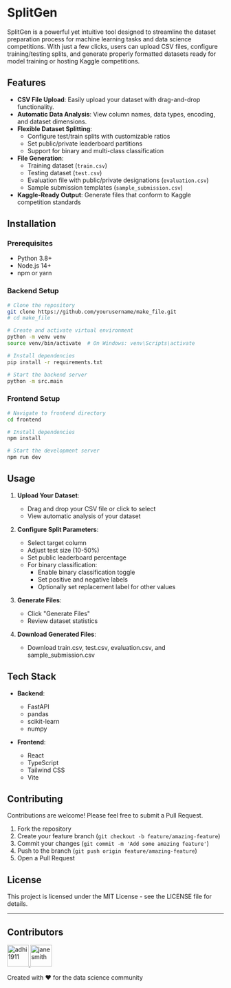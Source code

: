 # SplitGen

SplitGen is a powerful yet intuitive tool designed to streamline the dataset preparation process for machine learning tasks and data science competitions. With just a few clicks, users can upload CSV files, configure training/testing splits, and generate properly formatted datasets ready for model training or hosting Kaggle competitions.


## Features

- **CSV File Upload**: Easily upload your dataset with drag-and-drop functionality.
- **Automatic Data Analysis**: View column names, data types, encoding, and dataset dimensions.
- **Flexible Dataset Splitting**:
  - Configure test/train splits with customizable ratios
  - Set public/private leaderboard partitions
  - Support for binary and multi-class classification
- **File Generation**:
  - Training dataset (`train.csv`)
  - Testing dataset (`test.csv`)
  - Evaluation file with public/private designations (`evaluation.csv`)
  - Sample submission templates (`sample_submission.csv`)
- **Kaggle-Ready Output**: Generate files that conform to Kaggle competition standards

## Installation

### Prerequisites
- Python 3.8+
- Node.js 14+
- npm or yarn

### Backend Setup
```bash
# Clone the repository
git clone https://github.com/yourusername/make_file.git
# cd make_file

# Create and activate virtual environment
python -m venv venv
source venv/bin/activate  # On Windows: venv\Scripts\activate

# Install dependencies
pip install -r requirements.txt

# Start the backend server
python -m src.main
```

### Frontend Setup
```bash
# Navigate to frontend directory
cd frontend

# Install dependencies
npm install

# Start the development server
npm run dev
```

## Usage

1. **Upload Your Dataset**:
   - Drag and drop your CSV file or click to select
   - View automatic analysis of your dataset

2. **Configure Split Parameters**:
   - Select target column
   - Adjust test size (10-50%)
   - Set public leaderboard percentage
   - For binary classification:
     - Enable binary classification toggle
     - Set positive and negative labels
     - Optionally set replacement label for other values

3. **Generate Files**:
   - Click "Generate Files"
   - Review dataset statistics

4. **Download Generated Files**:
   - Download train.csv, test.csv, evaluation.csv, and sample_submission.csv

## Tech Stack

- **Backend**:
  - FastAPI
  - pandas
  - scikit-learn
  - numpy

- **Frontend**:
  - React
  - TypeScript
  - Tailwind CSS
  - Vite

## Contributing

Contributions are welcome! Please feel free to submit a Pull Request.

1. Fork the repository
2. Create your feature branch (`git checkout -b feature/amazing-feature`)
3. Commit your changes (`git commit -m 'Add some amazing feature'`)
4. Push to the branch (`git push origin feature/amazing-feature`)
5. Open a Pull Request

## License

This project is licensed under the MIT License - see the LICENSE file for details.

---

## Contributors

<a href="https://github.com/adhi1911">
  <img src="https://github.com/adhi1911.png" width="50" height="50" alt="adhi1911"/>
</a>
<a href="https://github.com/Sanchit-Joshi">
  <img src="https://github.com/Sanchit-Joshi.png" width="50" height="50" alt="janesmith"/>
</a>


Created with ❤️ for the data science community

